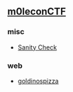 


## [m0leconCTF](https://ctf.m0lecon.it/)

### misc

- [Sanity Check](https://github.com/Hed6eH0g/ctf/blob/main/2023/m0leconctf/misc/sanity_check/README.md)

### web

- [goldinospizza](https://github.com/Hed6eH0g/ctf/blob/main/2023/m0leconctf/web/goldinospizza/README.md)
